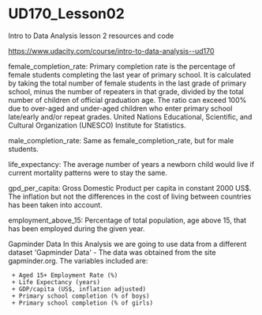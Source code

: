 # UD170_Lesson02
Intro to Data Analysis lesson 2 resources and code

https://www.udacity.com/course/intro-to-data-analysis--ud170

female_completion_rate:
    Primary completion rate is the percentage of female students completing the
    last year of primary school. It is calculated by taking the total number of
    female students in the last grade of primary school, minus the number of
    repeaters in that grade, divided by the total number of children of
    official graduation age. The ratio can exceed 100% due to over-aged and
    under-aged children who enter primary school late/early and/or repeat
    grades. United Nations Educational, Scientific, and Cultural Organization
    (UNESCO) Institute for Statistics.

male_completion_rate:
    Same as female_completion_rate, but for male students.

life_expectancy:
    The average number of years a newborn child would live if current mortality
    patterns were to stay the same.

gpd_per_capita:
    Gross Domestic Product per capita in constant 2000 US$. The inflation but
    not the differences in the cost of living between countries has been taken
    into account.

employment_above_15:
    Percentage of total population, age above 15, that has been employed during
    the given year.
    
Gapminder Data
In this Analysis we are going to use data from a different dataset 'Gapminder Data' -
The data was obtained from the site gapminder.org. The variables included are:

     + Aged 15+ Employment Rate (%)
     + Life Expectancy (years)
     + GDP/capita (US$, inflation adjusted)
     + Primary school completion (% of boys)
     + Primary school completion (% of girls)
